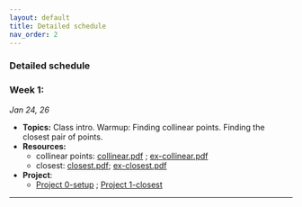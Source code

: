 ```yaml
---
layout: default 
title: Detailed schedule
nav_order: 2
---
```



### Detailed schedule 

### Week 1:

_Jan 24, 26_

- __Topics:__ Class intro. Warmup: Finding collinear points. Finding the closest pair of points. 
- __Resources:__ 
    - collinear points:   [collinear.pdf](Lectures/L1-intro/cg-collinear.pdf) ; [ex-collinear.pdf](Lectures/L1-intro/ex-collinear.pdf)
    - closest:   [closest.pdf](Lectures/L2-closest/cg-closestpair.pdf); [ex-closest.pdf](Lectures/L2-closest/ex-closestpair.pdf)
- __Project__: 
  - [Project 0-setup](Projects/P0-setup.md) ; [Project 1-closest](Projects/P1-closest.md)
 

  
***


